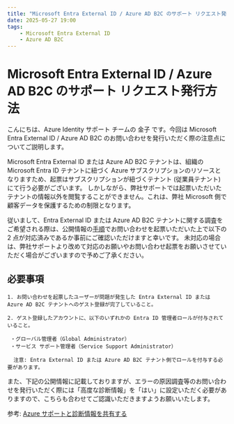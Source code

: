 ```yaml
---
title: "Microsoft Entra External ID / Azure AD B2C のサポート リクエスト発行方法"
date: 2025-05-27 19:00
tags:
    - Microsoft Entra External ID
    - Azure AD B2C
---
```


# Microsoft Entra External ID / Azure AD B2C のサポート リクエスト発行方法

こんにちは、Azure Identity サポート チームの 金子 です。今回は Microsoft Entra External ID / Azure AD B2C のお問い合わせを発行いただく際の注意点についてご説明します。

Microsoft Entra External ID または Azure AD B2C テナントは、組織の Microsoft Entra ID テナントに紐づく Azure サブスクリプションのリソースとなりますため、起票はサブスクリプションが紐づくテナント (従業員テナント) にて行う必要がございます。
しかしながら、弊社サポートでは起票いただいたテナントの情報以外を閲覧することができません。これは、弊社 Microsoft 側で顧客データを保護するための制限となります。

従いまして、Entra External ID または Azure AD B2C テナントに関する調査をご希望される際は、公開情報の[手順](https://learn.microsoft.com/ja-jp/azure/active-directory-b2c/find-help-open-support-ticket#how-to-open-a-support-ticket-for-azure-ad-b2c-in-the-azure-portal)でお問い合わせを起票いただいた上で以下の 2 点が対応済みであるか事前にご確認いただけますと幸いです。
未対応の場合は、弊社サポートより改めて対応のお願いやお問い合わせ起票をお願いさせていただく場合がございますので予めご了承ください。

## 必要事項
	1. お問い合わせを起票したユーザーが問題が発生した Entra External ID または Azure AD B2C テナントへのゲスト登録が完了していること。
	
	2. ゲスト登録したアカウントに、以下のいずれかの Entra ID 管理者ロールが付与されていること。
 
     ・グローバル管理者（Global Administrator）
     ・サービス サポート管理者（Service Support Administrator）
     
      注意: Entra External ID または Azure AD B2C テナント側でロールを付与する必要があります。

また、下記の公開情報に記載しておりますが、エラーの原因調査等のお問い合わせを発行いただく際には「高度な診断情報」を「はい」に設定いただく必要がありますので、こちらも合わせてご認識いただきますようお願いいたします。

参考: [Azure サポートと診断情報を共有する](https://docs.microsoft.com/ja-jp/azure/azure-portal/supportability/how-to-manage-azure-support-request#allow-collection-of-advanced-diagnostic-information)
